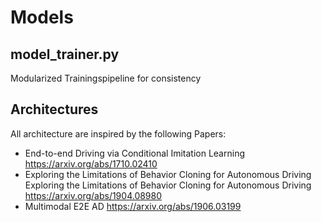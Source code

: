 # Models

## model_trainer.py
Modularized Trainingspipeline for consistency

## Architectures
All architecture are inspired by the following Papers:
- End-to-end Driving via Conditional Imitation Learning https://arxiv.org/abs/1710.02410
- Exploring the Limitations of Behavior Cloning for Autonomous Driving Exploring the Limitations of Behavior Cloning for Autonomous Driving  https://arxiv.org/abs/1904.08980
- Multimodal E2E AD https://arxiv.org/abs/1906.03199
